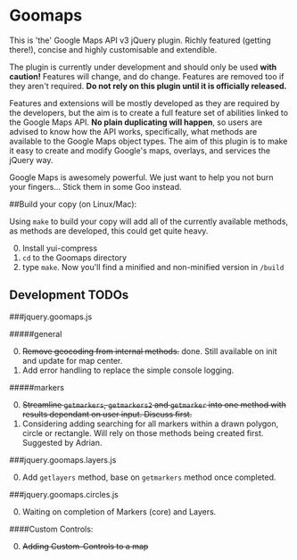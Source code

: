 # Goomaps

This is 'the' Google Maps API v3 jQuery plugin. Richly featured (getting there!), concise and highly customisable and extendible.

The plugin is currently under development and should only be used **with caution!** Features will change, and do change. Features are removed too if they aren't required. **Do not rely on this plugin until it is officially released.**

Features and extensions will be mostly developed as they are required by the developers, but the aim is to create a full feature set of abilities linked to the Google Maps API. **No plain duplicating will happen**, so users are advised to know how the API works, specifically, what methods are available to the Google Maps object types. The aim of this plugin is to make it easy to create and modify Google's maps, overlays, and services the jQuery way.

Google Maps is awesomely powerful. We just want to help you not burn your fingers... Stick them in some Goo instead.

##Build your copy (on Linux/Mac):

Using `make` to build your copy will add all of the currently available methods, as methods are developed, this could get quite heavy.

0. Install yui-compress
0. `cd` to the Goomaps directory
0. type `make`. Now you'll find a minified and non-minified version in `/build`



## Development TODOs

###jquery.goomaps.js

#####general

0.	<del>Remove geocoding from internal methods.</del> done. Still available on init and update for map center.
0.	Add error handling to replace the simple console logging.

#####markers

0.	<del>Streamline `getmarkers`, `getmarkers2` and `getmarker` into one method with results dependant on user input. Discuss first.</del>
0.	Considering adding searching for all markers within a drawn polygon, circle or rectangle. Will rely on those methods being created first. Suggested by Adrian.

###jquery.goomaps.layers.js

0.	Add `getlayers` method, base on `getmarkers` method once completed.

###jquery.goomaps.circles.js

0.	Waiting on completion of Markers (core) and Layers.

####Custom Controls:

0. <del>Adding Custom-Controls to a map</del>
